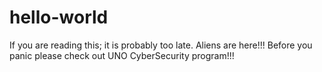 # hello-world

If you are reading this; it is probably too late. Aliens are here!!!
Before you panic please check out UNO CyberSecurity program!!!